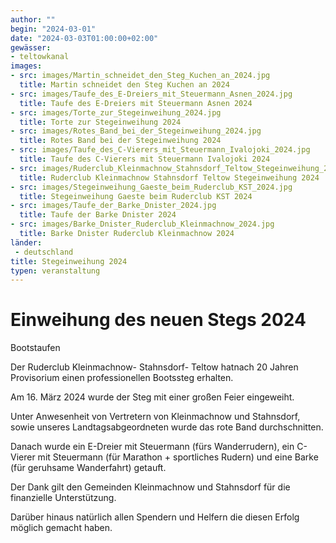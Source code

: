 ```yaml
---
author: ""
begin: "2024-03-01"
date: "2024-03-03T01:00:00+02:00"
gewässer: 
- teltowkanal
images:
- src: images/Martin_schneidet_den_Steg_Kuchen_an_2024.jpg
  title: Martin schneidet den Steg Kuchen an 2024
- src: images/Taufe_des_E-Dreiers_mit_Steuermann_Asnen_2024.jpg
  title: Taufe des E-Dreiers mit Steuermann Asnen 2024
- src: images/Torte_zur_Stegeinweihung_2024.jpg
  title: Torte zur Stegeinweihung 2024
- src: images/Rotes_Band_bei_der_Stegeinweihung_2024.jpg
  title: Rotes Band bei der Stegeinweihung 2024
- src: images/Taufe_des_C-Vierers_mit_Steuermann_Ivalojoki_2024.jpg
  title: Taufe des C-Vierers mit Steuermann Ivalojoki 2024
- src: images/Ruderclub_Kleinmachnow_Stahnsdorf_Teltow_Stegeinweihung_2024.jpg
  title: Ruderclub Kleinmachnow Stahnsdorf Teltow Stegeinweihung 2024
- src: images/Stegeinweihung_Gaeste_beim_Ruderclub_KST_2024.jpg
  title: Stegeinweihung Gaeste beim Ruderclub KST 2024
- src: images/Taufe_der_Barke_Dnister_2024.jpg
  title: Taufe der Barke Dnister 2024
- src: images/Barke_Dnister_Ruderclub_Kleinmachnow_2024.jpg
  title: Barke Dnister Ruderclub Kleinmachnow 2024
länder: 
 - deutschland
title: Stegeinweihung 2024
typen: veranstaltung
---
```


# Einweihung des neuen Stegs 2024


Bootstaufen

Der Ruderclub Kleinmachnow- Stahnsdorf- Teltow hatnach 20 Jahren Provisorium einen professionellen Bootssteg erhalten.

Am 16. März 2024 wurde der Steg mit einer großen Feier eingeweiht.

Unter Anwesenheit von Vertretern von Kleinmachnow und Stahnsdorf, sowie unseres Landtagsabgeordneten wurde das rote Band durchschnitten.

Danach wurde ein E-Dreier mit Steuermann (fürs Wanderrudern), ein C-Vierer mit Steuermann (für Marathon + sportliches Rudern) und eine Barke (für geruhsame Wanderfahrt) getauft.

Der Dank gilt den Gemeinden Kleinmachnow und Stahnsdorf für die finanzielle Unterstützung.

Darüber hinaus natürlich allen Spendern und Helfern die diesen Erfolg möglich gemacht haben.
